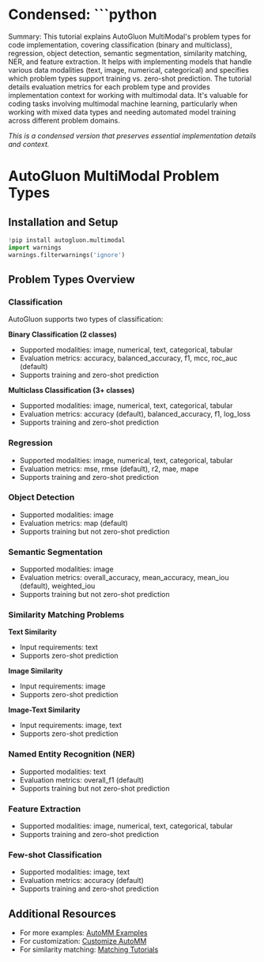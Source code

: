 # Condensed: ```python

Summary: This tutorial explains AutoGluon MultiModal's problem types for code implementation, covering classification (binary and multiclass), regression, object detection, semantic segmentation, similarity matching, NER, and feature extraction. It helps with implementing models that handle various data modalities (text, image, numerical, categorical) and specifies which problem types support training vs. zero-shot prediction. The tutorial details evaluation metrics for each problem type and provides implementation context for working with multimodal data. It's valuable for coding tasks involving multimodal machine learning, particularly when working with mixed data types and needing automated model training across different problem domains.

*This is a condensed version that preserves essential implementation details and context.*

# AutoGluon MultiModal Problem Types

## Installation and Setup

```python
!pip install autogluon.multimodal
import warnings
warnings.filterwarnings('ignore')
```

## Problem Types Overview

### Classification

AutoGluon supports two types of classification:

**Binary Classification (2 classes)**
- Supported modalities: image, numerical, text, categorical, tabular
- Evaluation metrics: accuracy, balanced_accuracy, f1, mcc, roc_auc (default)
- Supports training and zero-shot prediction

**Multiclass Classification (3+ classes)**
- Supported modalities: image, numerical, text, categorical, tabular
- Evaluation metrics: accuracy (default), balanced_accuracy, f1, log_loss
- Supports training and zero-shot prediction

### Regression

- Supported modalities: image, numerical, text, categorical, tabular
- Evaluation metrics: mse, rmse (default), r2, mae, mape
- Supports training and zero-shot prediction

### Object Detection

- Supported modalities: image
- Evaluation metrics: map (default)
- Supports training but not zero-shot prediction

### Semantic Segmentation

- Supported modalities: image
- Evaluation metrics: overall_accuracy, mean_accuracy, mean_iou (default), weighted_iou
- Supports training but not zero-shot prediction

### Similarity Matching Problems

**Text Similarity**
- Input requirements: text
- Supports zero-shot prediction

**Image Similarity**
- Input requirements: image
- Supports zero-shot prediction

**Image-Text Similarity**
- Input requirements: image, text
- Supports zero-shot prediction

### Named Entity Recognition (NER)

- Supported modalities: text
- Evaluation metrics: overall_f1 (default)
- Supports training but not zero-shot prediction

### Feature Extraction

- Supported modalities: image, numerical, text, categorical, tabular
- Supports training and zero-shot prediction

### Few-shot Classification

- Supported modalities: image, text
- Evaluation metrics: accuracy (default)
- Supports training and zero-shot prediction

## Additional Resources
- For more examples: [AutoMM Examples](https://github.com/autogluon/autogluon/tree/master/examples/automm)
- For customization: [Customize AutoMM](../advanced_topics/customization.ipynb)
- For similarity matching: [Matching Tutorials](../semantic_matching/index.md)